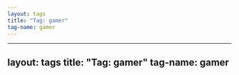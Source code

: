 ```yaml
---
layout: tags
title: "Tag: gamer"
tag-name: gamer
---
```

---
layout: tags
title: "Tag: gamer"
tag-name: gamer
---
